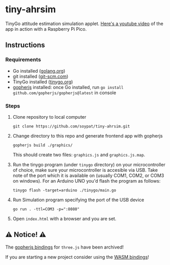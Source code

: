 # tiny-ahrsim
TinyGo attitude estimation simulation applet. [Here's a youtube video](https://www.youtube.com/watch?v=M0_s6UW86cs&ab_channel=PatricioWhittingslow) of the app in action with a Raspberry Pi Pico.


## Instructions

### Requirements
* Go installed ([golang.org](https://golang.org/))
* git installed ([git-scm.com](https://git-scm.com/downloads))
* TinyGo installed ([tinygo.org](https://tinygo.org/getting-started/install/))
* [gopherjs](https://github.com/gopherjs/gopherjs) installed: once Go installed, run `go install github.com/gopherjs/gopherjs@latest` in console

### Steps

1. Clone repository to local computer
    ```shell
    git clone https://github.com/soypat/tiny-ahrsim.git
    ```

2. Change directory to this repo and generate frontend app with gopherjs

    ```shell
    gopherjs build ./graphics/
    ```
    This should create two files: `graphics.js` and `graphics.js.map`.

3. Run the tinygo program (under `tinygo` directory) on your microcontroller of choice, make sure your microcontroller is accesible via USB. Take note of the port which it is available on (usually COM1, COM2, or COM3 on windows). For an Arduino UNO you'd flash the program as follows:
    ```shell
    tinygo flash -target=arduino ./tinygo/main.go
    ```

4. Run Simulation program specifying the port of the USB device

    ```shell
    go run . -ttl=COM3 -p=":8080"
    ```

5. Open `index.html` with a browser and you are set.

## ⚠️ Notice! ⚠️
The [gopherjs bindings](https://github.com/soypat/gthree) for `three.js` have been archived!

If you are starting a new project consider using the [WASM bindings](https://github.com/soypat/three)!


